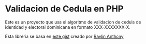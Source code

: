 # Validacion de Cedula en PHP

Este es un proyecto que usa el algoritmo de validacion de cedula de identidad y electoral dominicana en formato XXX-XXXXXXX-X.

Esta libreria se basa en [este gist](https://gist.github.com/raylinanthony/1e1628b652f38cb8ae517f9da39531a2) creado por [Raylin Anthony](https://github.com/raylinanthony)


